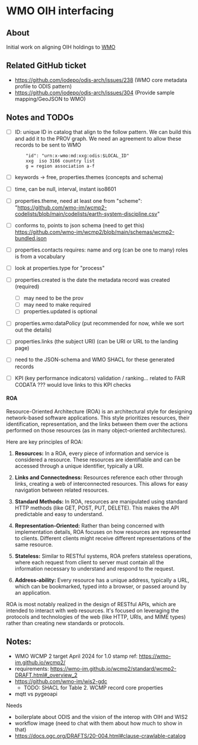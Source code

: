 # WMO OIH interfacing

## About

Initial work on aligning OIH holdings to [WMO](https://wmo-im.github.io/wcmp2/standard/wcmp2-DRAFT.html)

## Related GitHub ticket

- https://github.com/iodepo/odis-arch/issues/238 (WMO core metadata profile to ODIS pattern)
- https://github.com/iodepo/odis-arch/issues/304 (Provide sample mapping/GeoJSON to WMO)

## Notes and TODOs

- [ ] ID:  unique ID in catalog that align to the follow pattern.  We can build this and
  add it to the PROV graph.  We need an agreement to allow these records to be sent to WMO 
  ``` 
      "id": "urn:x-wmo:md:xxg:odis:$LOCAL_ID"
      xxg  iso 3166 country list
      g = region association a-f  
  ```
- [ ] keywords -> free, properties.themes (concepts and schema)
- [ ] time, can be null, interval, instant  iso8601
- [ ] properties.theme, need at least one from   "scheme": "https://github.com/wmo-im/wcmp2-codelists/blob/main/codelists/earth-system-discipline.csv"
- [ ] conforms to, points to json schema  (need to get this)   https://github.com/wmo-im/wcmp2/blob/main/schemas/wcmp2-bundled.json  
- [ ] properties.contacts requires:  name and org  (can be one to many)   roles is from a vocabulary
- [ ] look at properties.type for "process"
- [ ] properties.created is the date the metadata record was created (required) 
	- [ ] may need to be the prov
	- [ ] may need to make required
    - [ ] properties.updated is optional
- [ ] properties.wmo:dataPolicy (put recommended for now, while we sort out the details)
- [ ] properties.links (the subject URI)  (can be URI or URL to the landing page)
- [ ] need to the JSON-schema and WMO SHACL for these generated records
- [ ] KPI (key performance indicators)  validation / ranking...   related to FAIR CODATA  ???  would love links to this KPI checks


#### ROA

Resource-Oriented Architecture (ROA) is an architectural style for designing network-based software applications. This style prioritizes resources, their identification, representation, and the links between them over the actions performed on those resources (as in many object-oriented architectures).

Here are key principles of ROA:

1. **Resources:** In a ROA, every piece of information and service is considered a resource. These resources are identifiable and can be accessed through a unique identifier, typically a URI.

2. **Links and Connectedness:** Resources reference each other through links, creating a web of interconnected resources. This allows for easy navigation between related resources.

3. **Standard Methods:** In ROA, resources are manipulated using standard HTTP methods (like GET, POST, PUT, DELETE). This makes the API predictable and easy to understand.

4. **Representation-Oriented:** Rather than being concerned with implementation details, ROA focuses on how resources are represented to clients. Different clients might receive different representations of the same resource.

5. **Stateless:** Similar to RESTful systems, ROA prefers stateless operations, where each request from client to server must contain all the information necessary to understand and respond to the request.

6. **Address-ability:** Every resource has a unique address, typically a URL, which can be bookmarked, typed into a browser, or passed around by an application.

ROA is most notably realized in the design of RESTful APIs, which are intended to interact with web resources. It's focused on leveraging the protocols and technologies of the web (like HTTP, URIs, and MIME types) rather than creating new standards or protocols.


## Notes:

* WMO WCMP 2 target April 2024 for 1.0 stamp ref: https://wmo-im.github.io/wcmp2/ 
* requirements: https://wmo-im.github.io/wcmp2/standard/wcmp2-DRAFT.html#_overview_2 
* https://github.com/wmo-im/wis2-gdc 
  * TODO:  SHACL for Table 2. WCMP record core properties 
* mqtt vs pygeoapi 

Needs 
- boilerplate about ODIS and the vision of the interop with OIH and WIS2
- workflow image (need to chat with them about how much to show in that)
- https://docs.ogc.org/DRAFTS/20-004.html#clause-crawlable-catalog 